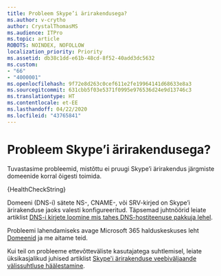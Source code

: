 ```yaml
---
title: Probleem Skype’i ärirakendusega?
ms.author: v-crytho
author: CrystalThomasMS
ms.audience: ITPro
ms.topic: article
ROBOTS: NOINDEX, NOFOLLOW
localization_priority: Priority
ms.assetid: db38c1dd-e61b-48cd-8f52-40add3dc5632
ms.custom:
- "66"
- "4000001"
ms.openlocfilehash: 9f72e8d263c0cef611e2fe19964141d68633e8a3
ms.sourcegitcommit: 631cbb5f03e5371f0995e976536d24e9d13746c3
ms.translationtype: HT
ms.contentlocale: et-EE
ms.lasthandoff: 04/22/2020
ms.locfileid: "43765841"
---
```

# <a name="issue-with-skype-for-business"></a>Probleem Skype’i ärirakendusega?

Tuvastasime probleemid, mistõttu ei pruugi Skype’i ärirakendus järgmiste domeenide korral õigesti toimida.
  
{HealthCheckString}
  
Domeeni (DNS-i) sätete NS-, CNAME-, või SRV-kirjed on Skype’i ärirakenduse jaoks valesti konfigureeritud. Täpsemad juhtnöörid leiate artiklist [DNS-i kirjete loomine mis tahes DNS-hostiteenuse pakkuja lehel](https://docs.microsoft.com/office365/admin/get-help-with-domains/create-dns-records-at-any-dns-hosting-provider).
  
Probleemi lahendamiseks avage Microsoft 365 halduskeskuses leht [Domeenid](https://admin.microsoft.com/adminportal/home#/Domains) ja me aitame teid.
  
Kui teil on probleeme ettevõtteväliste kasutajatega suhtlemisel, leiate üksikasjalikud juhised artiklist [Skype'i ärirakenduse veebiväljaande välissuhtluse häälestamine](https://support.microsoft.com/help/10041/set-up-skype-for-business-online-external-communications.aspx).

  